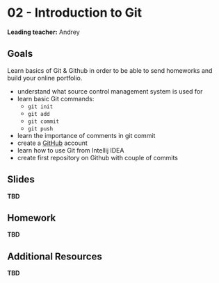 # 02 - Introduction to Git

**Leading teacher:** Andrey

## Goals

Learn basics of Git & Github in order to be able to send homeworks and build your online portfolio.

- understand what source control management system is used for
- learn basic Git commands:
    - `git init`
    - `git add`
    - `git commit`
    - `git push`
- learn the importance of comments in git commit
- create a [GitHub](https://github.com) account
- learn how to use Git from Intellij IDEA
- create first repository on Github with couple of commits

## Slides

**TBD**

## Homework

**TBD**

## Additional Resources

**TBD**